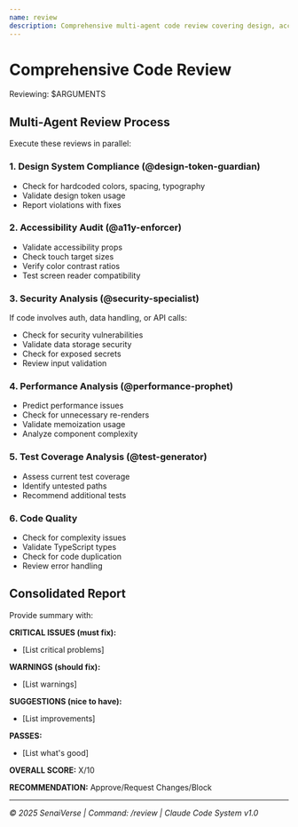 ```yaml
---
name: review
description: Comprehensive multi-agent code review covering design, accessibility, security, performance, and testing
---
```

<!-- 🌟 SenaiVerse - Claude Code Agent System v1.0 -->

# Comprehensive Code Review

Reviewing: $ARGUMENTS

## Multi-Agent Review Process

Execute these reviews in parallel:

### 1. Design System Compliance (@design-token-guardian)
- Check for hardcoded colors, spacing, typography
- Validate design token usage
- Report violations with fixes

### 2. Accessibility Audit (@a11y-enforcer)
- Validate accessibility props
- Check touch target sizes
- Verify color contrast ratios
- Test screen reader compatibility

### 3. Security Analysis (@security-specialist)
If code involves auth, data handling, or API calls:
- Check for security vulnerabilities
- Validate data storage security
- Check for exposed secrets
- Review input validation

### 4. Performance Analysis (@performance-prophet)
- Predict performance issues
- Check for unnecessary re-renders
- Validate memoization usage
- Analyze component complexity

### 5. Test Coverage Analysis (@test-generator)
- Assess current test coverage
- Identify untested paths
- Recommend additional tests

### 6. Code Quality
- Check for complexity issues
- Validate TypeScript types
- Check for code duplication
- Review error handling

## Consolidated Report

Provide summary with:

**CRITICAL ISSUES (must fix):**
- [List critical problems]

**WARNINGS (should fix):**
- [List warnings]

**SUGGESTIONS (nice to have):**
- [List improvements]

**PASSES:**
- [List what's good]

**OVERALL SCORE:** X/10

**RECOMMENDATION:** Approve/Request Changes/Block

---

*© 2025 SenaiVerse | Command: /review | Claude Code System v1.0*
